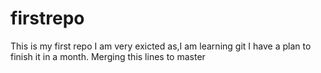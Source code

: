 # firstrepo
This is my first  repo
I am very exicted as,I am learning git
I have a plan to finish it in a month.
Merging this lines to master

